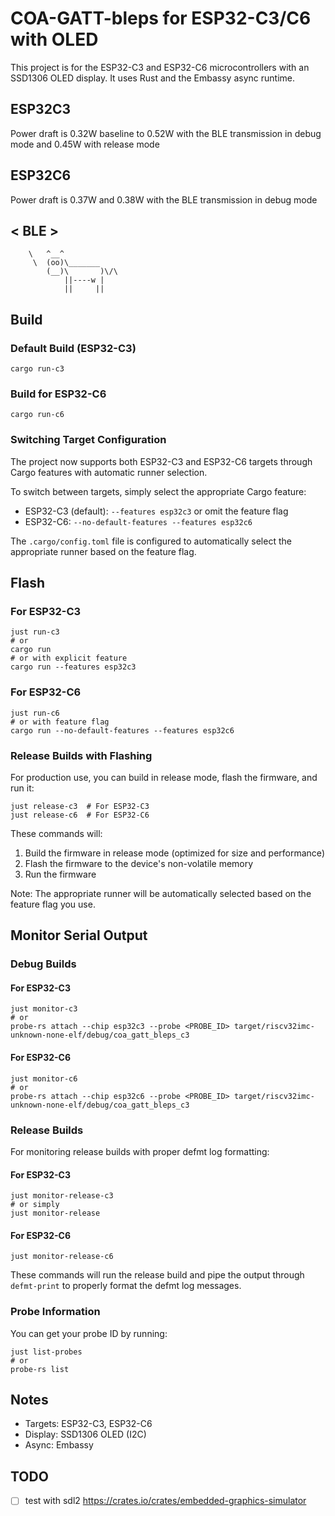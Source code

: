 # COA-GATT-bleps for ESP32-C3/C6 with OLED

This project is for the ESP32-C3 and ESP32-C6 microcontrollers with an SSD1306 OLED display. It uses Rust and the Embassy async runtime.

## ESP32C3
Power draft is 0.32W baseline to 0.52W with the BLE transmission in debug mode
and 0.45W with release mode

## ESP32C6
Power draft is 0.37W and 0.38W with the BLE transmission in debug mode

< BLE >
 -----
        \   ^__^
         \  (oo)\_______
            (__)\       )\/\
                ||----w |
                ||     ||

## Build

### Default Build (ESP32-C3)

```
cargo run-c3
```

### Build for ESP32-C6

```
cargo run-c6
```

### Switching Target Configuration

The project now supports both ESP32-C3 and ESP32-C6 targets through Cargo features with automatic runner selection.

To switch between targets, simply select the appropriate Cargo feature:
   - ESP32-C3 (default): `--features esp32c3` or omit the feature flag
   - ESP32-C6: `--no-default-features --features esp32c6`

The `.cargo/config.toml` file is configured to automatically select the appropriate runner based on the feature flag.

## Flash

### For ESP32-C3

```
just run-c3
# or 
cargo run
# or with explicit feature
cargo run --features esp32c3
```

### For ESP32-C6

```
just run-c6
# or with feature flag
cargo run --no-default-features --features esp32c6
```

### Release Builds with Flashing

For production use, you can build in release mode, flash the firmware, and run it:

```
just release-c3  # For ESP32-C3
just release-c6  # For ESP32-C6
```

These commands will:
1. Build the firmware in release mode (optimized for size and performance)
2. Flash the firmware to the device's non-volatile memory
3. Run the firmware

Note: The appropriate runner will be automatically selected based on the feature flag you use.

## Monitor Serial Output

### Debug Builds

#### For ESP32-C3

```
just monitor-c3
# or 
probe-rs attach --chip esp32c3 --probe <PROBE_ID> target/riscv32imc-unknown-none-elf/debug/coa_gatt_bleps_c3
```

#### For ESP32-C6

```
just monitor-c6
# or 
probe-rs attach --chip esp32c6 --probe <PROBE_ID> target/riscv32imc-unknown-none-elf/debug/coa_gatt_bleps_c3
```

### Release Builds

For monitoring release builds with proper defmt log formatting:

#### For ESP32-C3

```
just monitor-release-c3
# or simply
just monitor-release
```

#### For ESP32-C6

```
just monitor-release-c6
```

These commands will run the release build and pipe the output through `defmt-print` to properly format the defmt log messages.

### Probe Information

You can get your probe ID by running:

```
just list-probes
# or
probe-rs list
```

## Notes
- Targets: ESP32-C3, ESP32-C6
- Display: SSD1306 OLED (I2C)
- Async: Embassy

## TODO 
- [ ] test with sdl2 https://crates.io/crates/embedded-graphics-simulator
